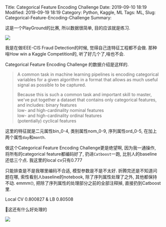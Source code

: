 Title: Categorical Feature Encoding Challenge
Date: 2019-09-10 18:19
Modified: 2019-09-19 18:19
Category: Python, Kaggle, ML
Tags: ML, 
Slug: Categorical-Feature-Encoding-Challenge
Summary: 


这是一个PlayGround的比赛, 所以数据很简单, 目的应该就是练习. 

<img src="{static}/images/cat-header.png" style="max-width: 80%">

我是在做IEEE-CIS Fraud Detection的时候, 觉得自己连特征工程都不会做.  那种啥How win a Kaggle Competition的, 听了好几个了,啥也不会.

Categorical Feature Encoding Challenge 的数据介绍是这样的.

>A common task in machine learning pipelines is encoding categorical variables for a given algorithm in a format that allows as much useful signal as possible to be captured.
>
>Because this is such a common task and important skill to master, we've put together a dataset that contains only categorical features, and includes:
>binary features  
>low- and high-cardinality nominal features  
>low- and high-cardinality ordinal features  
>(potentially) cyclical features  

这里的特征就是二元属性bin_0-4, 类别属性nom_0-9, 序列属性ord_0-5, 在加上两个属性`day`和`month`. 


做这个Categorical Feature Encoding Challenge更是绝望啊,  因为我一通操作, 将所有的categorical feature都编码好了, 扔进`Catboost`一跑, 比别人的baseline还低三个点. 我这里的local cv只有0.777 

只能排查是不是我哪里编码不合适, 模型参数是不是不太好. 折腾完还是不知道问题在哪, 索性看别人baseline的notebook, 除了序列属性处理了之外, 其他都保持不动.  emmm🙄, 把除了序列属性的处理部分之前的全部注释掉, 直接扔到Catboost里.

Local CV 0.800827  &  LB 0.80508

😤这还有什么好处理的

<img src="{static}/images/what.jfif" style="max-width: 80%">

